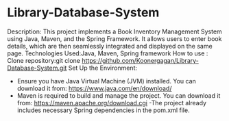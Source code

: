 # Library-Database-System
Description: This project implements a Book Inventory Management System using Java, Maven, and the Spring Framework. It allows users to enter book details, which are then seamlessly integrated and displayed on the same page.
Technologies Used:Java, Maven, Spring framework
How to use :
Clone repository:git clone https://github.com/Koonergagan/Library-Database-System.git
Set Up the Environment:
- Ensure you have Java Virtual Machine (JVM) installed. You can download it from: https://www.java.com/en/download/
- Maven is required to build and manage the project. You can download it from: https://maven.apache.org/download.cgi
-The project already includes necessary Spring dependencies in the pom.xml file.

